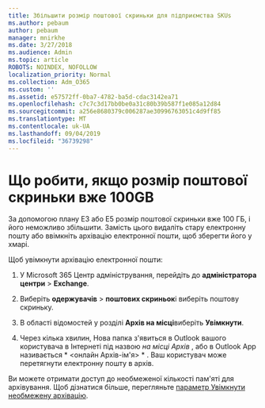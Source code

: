```yaml
---
title: Збільшити розмір поштової скриньки для підприємства SKUs
ms.author: pebaum
author: pebaum
manager: mnirkhe
ms.date: 3/27/2018
ms.audience: Admin
ms.topic: article
ROBOTS: NOINDEX, NOFOLLOW
localization_priority: Normal
ms.collection: Adm_O365
ms.custom: ''
ms.assetid: e57572ff-0ba7-4782-ba5d-cdac3142ea71
ms.openlocfilehash: c7c7c3d17bb0be0a31c80b39b587f1e085a12d84
ms.sourcegitcommit: a256e8680379c006287ae30996763051c4d9ff85
ms.translationtype: MT
ms.contentlocale: uk-UA
ms.lasthandoff: 09/04/2019
ms.locfileid: "36739298"
---
```

# <a name="what-to-do-if-your-mailbox-size-is-already-100gb"></a>Що робити, якщо розмір поштової скриньки вже 100GB

За допомогою плану E3 або E5 розмір поштової скриньки вже 100 ГБ, і його неможливо збільшити. Замість цього видаліть стару електронну пошту або ввімкніть архівацію електронної пошти, щоб зберегти його у хмарі. 
  
Щоб увімкнути архівацію електронної пошти:
  
1. У Microsoft 365 Центр адміністрування, перейдіть до **адміністратора центри** \> **Exchange**. 
    
2. Виберіть **одержувачів** \> **поштових скриньок**і виберіть поштову скриньку. 
    
3. В області відомостей у розділі **Архів на місці**виберіть **Увімкнути**. 
    
4. Через кілька хвилин, Нова папка з'явиться в Outlook вашого користувача в Інтернеті під назвою *на місці Архів* , або в Outlook App називається * \<онлайн Архів-ім'я\> * . Ваш користувач може перетягнути електронну пошту в архів. 
    
Ви можете отримати доступ до необмеженої кількості пам'яті для архівування. Щоб дізнатися більше, перегляньте [параметр Увімкнути необмежену архівацію](https://docs.microsoft.com/office365/securitycompliance/enable-unlimited-archiving).
  

